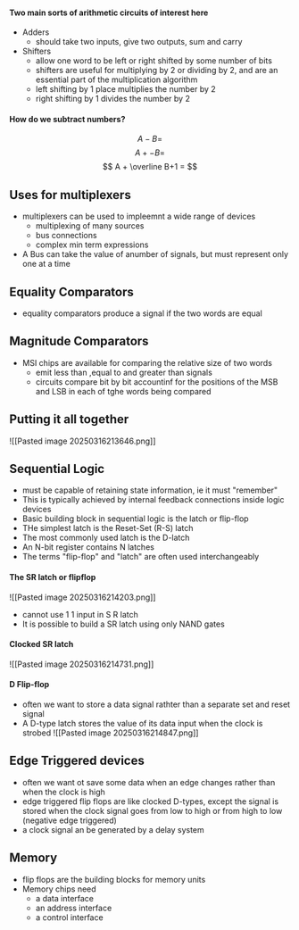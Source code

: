 #### Two main sorts of arithmetic circuits of interest here
- Adders 
	- should take two inputs, give two outputs, sum and carry
- Shifters
	- allow one word to be left or right shifted by some number of bits
	- shifters are useful for multiplying by 2 or dividing by 2, and are an essential part of the multiplication algorithm
	- left shifting by 1 place multiplies the number by 2
	- right shifting by 1 divides the number by 2

#### How do we subtract numbers?
$$
A - B =
$$
$$
A + -B =
$$
$$
A + \overline B+1 =
$$
## Uses for multiplexers
- multiplexers can be used to impleemnt a wide range of devices
	- multiplexing of many sources
	- bus connections
	- complex min term expressions
- A Bus can take the value of anumber of signals, but must represent only one at a time


## Equality Comparators
- equality comparators produce a signal if the two words are equal

## Magnitude Comparators
- MSI chips are available for comparing the relative size of two words
	- emit less than ,equal to and greater than signals
	- circuits compare bit by bit accountinf for the positions of the MSB and LSB in each of tghe words being compared

## Putting it all together
![[Pasted image 20250316213646.png]]

## Sequential Logic
- must be capable of retaining state information, ie it must "remember"
- This is typically achieved by internal feedback connections inside logic devices
- Basic building block in sequential logic is the latch or flip-flop
- THe simplest latch is the Reset-Set (R-S) latch
- The most commonly used latch is the D-latch
- An N-bit register contains N latches
- The terms "flip-flop" and "latch" are often used interchangeably
#### The SR latch or flipflop
![[Pasted image 20250316214203.png]]
- cannot use 1 1 input in S R latch
- It is possible to build a SR latch using only NAND gates
#### Clocked SR latch
![[Pasted image 20250316214731.png]]

#### D Flip-flop
- often we want to store a data signal rathter than a separate set and reset signal
- A D-type latch stores the value of its data input when the clock is strobed
![[Pasted image 20250316214847.png]]
## Edge Triggered devices
- often we want ot save some data when an edge changes rather than when the clock is high
- edge triggered flip flops are like clocked D-types, except the signal is stored when the clock signal goes from low to high or from high to low (negative edge triggered)
- a clock signal an be generated by a delay system


## Memory
- flip flops are the building blocks for memory units
- Memory chips need
	- a data interface
	- an address interface
	- a control interface